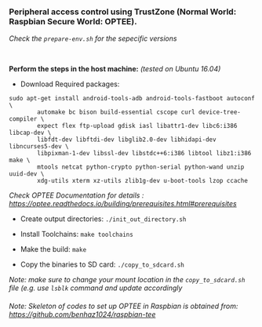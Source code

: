 ### Peripheral access control using TrustZone (Normal World: Raspbian Secure World: OPTEE).
_Check the `prepare-env.sh` for the sepecific versions_      

<br>

**Perform the steps in the host machine:**
_(tested on Ubuntu 16.04)_


* Download Required packages:



```
sudo apt-get install android-tools-adb android-tools-fastboot autoconf \
        automake bc bison build-essential cscope curl device-tree-compiler \
        expect flex ftp-upload gdisk iasl libattr1-dev libc6:i386 libcap-dev \
        libfdt-dev libftdi-dev libglib2.0-dev libhidapi-dev libncurses5-dev \
        libpixman-1-dev libssl-dev libstdc++6:i386 libtool libz1:i386 make \
        mtools netcat python-crypto python-serial python-wand unzip uuid-dev \
        xdg-utils xterm xz-utils zlib1g-dev u-boot-tools lzop ccache       
 ```
 _Check OPTEE Documentation for details : https://optee.readthedocs.io/building/prerequisites.html#prerequisites_

* Create output directories: `./init_out_directory.sh`

* Install Toolchains: `make toolchains`

* Make the build: `make`

* Copy the binaries to SD card: `./copy_to_sdcard.sh`

_Note: make sure to change your mount location in the `copy_to_sdcard.sh` file (e.g. use `lsblk` command and update accordingly_

###### Note: Skeleton of codes to set up OPTEE in Raspbian is obtained from: https://github.com/benhaz1024/raspbian-tee
